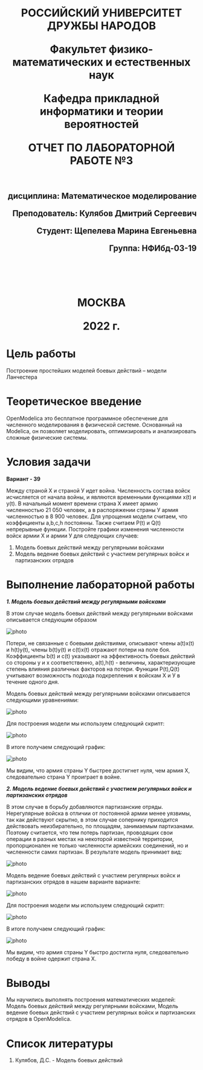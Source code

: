 <h1 align="center">
<p>РОССИЙСКИЙ УНИВЕРСИТЕТ ДРУЖБЫ НАРОДОВ 
<p>Факультет физико-математических и естественных наук  
<p>Кафедра прикладной информатики и теории вероятностей
<p>ОТЧЕТ ПО ЛАБОРАТОРНОЙ РАБОТЕ №3
<br></br>
<h2 align="right">
<p>дисциплина: Математическое моделирование
<p>Преподователь: Кулябов Дмитрий Сергеевич
<p>Студент: Щепелева Марина Евгеньевна
<p>Группа: НФИбд-03-19
<br></br>
<br></br>
<h1 align="center">
<p>МОСКВА
<p>2022 г.
</h1>

# **Цель работы**

Построение простейших моделей боевых действий – модели Ланчестера

# **Теоретическое введение**

OpenModelica это бесплатное программное обеспечение для численного моделирования в физической системе.
Основанный на Modelica, он позволяет моделировать,  оптимизировать и анализировать сложные физические системы.

# **Условия задачи**

**Вариант - 39**

Между страной Х и страной У идет война. Численность состава войск исчисляется от начала войны, и являются временными функциями x(t) и y(t). В начальный момент времени страна Х имеет армию численностью 21 050 человек, а в распоряжении страны У армия численностью в 8 900 человек. Для упрощения модели считаем, что коэффициенты a,b,c,h постоянны. Также считаем P(t) и
Q(t) непрерывные функции.
Постройте графики изменения численности войск армии Х и армии У для следующих случаев:

1. Модель боевых действий между регулярными войсками
2. Модель ведение боевых действий с участием регулярных войск и партизанских отрядов

# **Выполнение лабораторной работы**

**_1. Модель боевых действий между регулярными войсками_**

В этом случае модель боевых действий между регулярными войсками описывается следующим образом

![photo](photo/1.png "модель боевых действий между регулярными войсками")

Потери, не связанные с боевыми действиями, описывают члены a(t)x(t) и h(t)y(t), члены b(t)y(t) и c(t)x(t) отражают потери на поле боя. Коэффициенты b(t) и c(t) указывают на эффективность боевых действий со стороны у и х соответственно, a(t),h(t) - величины, характеризующие степень влияния различных факторов на потери. Функции P(t),Q(t) учитывают возможность подхода подкрепления к войскам Х и У в течение одного дня.

Модель боевых действий между регулярными войсками описывается следующими уравнениями:

![photo](photo/2.png "модель боевых действий между регулярными войсками в варианте 39")

Для построения модели мы используем следующий скрипт:

![photo](photo/1.jpg "код для модели боевых действий между регулярными войсками в варианте 39")

В итоге получаем следующий график:

![photo](photo/2.jpg "график для модели боевых действий между регулярными войсками в варианте 39")

Мы видим, что армия страны Y быстрее достигнет нуля, чем армия X, следовательно страна Y проиграет в войне.

**_2. Модель ведение боевых действий с участием регулярных войск и партизанских отрядов_**

В этом случае в борьбу добавляются партизанские отряды. Нерегулярные войска в отличии от постоянной армии менее уязвимы, так как действуют скрытно, в этом случае сопернику приходится действовать неизбирательно, по площадям, занимаемым партизанами. Поэтому считается, что тем потерь партизан, проводящих свои операции в разных местах на некоторой известной территории, пропорционален не только численности армейских соединений, но и численности самих партизан. В результате модель принимает вид: 

![photo](photo/3.png "модель ведение боевых действий с участием регулярных войск и партизанских отрядов")

Модель ведение боевых действий с участием регулярных войск и партизанских отрядов в нашем варианте варианте:

![photo](photo/4.png "модель ведение боевых действий с участием регулярных войск и партизанских отрядов в варианте 39")

Для построения модели мы используем следующий скрипт:

![photo](photo/3.jpg "код для модели ведение боевых действий с участием регулярных войск и партизанских отрядов в варианте 39")

В итоге получаем следующий график:

![photo](photo/4.jpg "график для модели ведение боевых действий с участием регулярных войск и партизанских отрядов в варианте 39")

Мы видим, что армия страны Y быстро достигла нуля, следовательно победу в войне одержит страна X.

# Выводы

Мы научились выполнять построения математических моделей: Модель боевых действий между регулярными войсками, Модель ведение боевых действий с участием регулярных войск и партизанских отрядов в OpenModelica.

# Список литературы

1. Кулябов, Д.С. - Модель боевых действий
